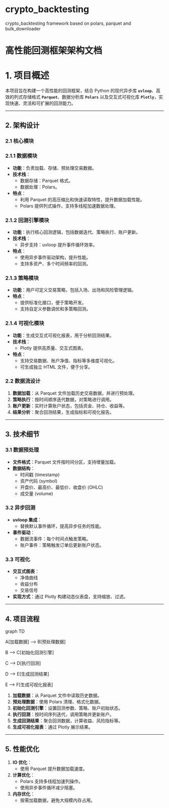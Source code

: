 # crypto_backtesting
crypto_backtesting framework based on polars, parquet and bulk_downloader

# **高性能回测框架架构文档**

# **1. 项目概述**

本项目旨在构建一个高性能的回测框架，结合 Python 的现代异步库 **`uvloop`**、高效的列式存储格式 **`Parquet`**、数据分析库 **`Polars`** 以及交互式可视化库 **`Plotly`**，实现快速、灵活和可扩展的回测能力。

---

## **2. 架构设计**

### **2.1 核心模块**

### **2.1.1 数据模块**

- **功能**：负责加载、存储、预处理交易数据。
- **技术栈**：
    - 数据存储：Parquet 格式。
    - 数据处理：Polars。
- **特点**：
    - 利用 Parquet 的高压缩比和快速读取特性，提升数据加载性能。
    - Polars 提供列式操作，支持多线程加速数据处理。

### **2.1.2 回测引擎模块**

- **功能**：执行核心回测逻辑，包括数据迭代、策略执行、账户更新。
- **技术栈**：
    - 异步支持：uvloop 提升事件循环效率。
- **特点**：
    - 使用异步事件驱动架构，提升性能。
    - 支持多资产、多个时间频率的回测。

### **2.1.3 策略模块**

- **功能**：用户可定义交易策略，包括入场、出场和风险管理逻辑。
- **特点**：
    - 提供标准化接口，便于策略开发。
    - 支持自定义参数调优和多策略回测。

### **2.1.4 可视化模块**

- **功能**：生成交互式可视化报表，用于分析回测结果。
- **技术栈**：
    - Plotly 提供高质量、交互式图表。
- **特点**：
    - 支持交易数据、账户净值、指标等多维度可视化。
    - 可生成独立 HTML 文件，便于分享。

### **2.2 数据流设计**

1. **数据加载**：从 Parquet 文件加载历史交易数据，并进行预处理。
2. **策略执行**：按时间顺序迭代数据，对策略进行调用。
3. **账户更新**：实时计算账户状态，包括资金、持仓、收益等。
4. **结果分析**：聚合回测结果，生成指标和可视化报告。

---

## **3. 技术细节**

### **3.1 数据预处理**

- **文件格式**：Parquet 文件按时间分区，支持增量加载。
- **数据结构**：
    - 时间戳 (timestamp)
    - 资产代码 (symbol)
    - 开盘价、最高价、最低价、收盘价 (OHLC)
    - 成交量 (volume)

### **3.2 异步回测**

- **uvloop 集成**：
    - 替换默认事件循环，提高异步任务的性能。
- **事件驱动**：
    - 数据流事件：每个时间点触发策略。
    - 账户事件：策略触发订单后更新账户状态。

### **3.3 可视化**

- **交互式图表**：
    - 净值曲线
    - 收益分布
    - 交易信号
- **实现方式**：通过 Plotly 构建动态仪表盘，支持缩放、过滤。

---

## **4. 项目流程**

graph TD

A[加载数据] --> B[预处理数据]

B --> C[初始化回测引擎]

C --> D[执行回测]

D --> E[生成回测结果]

E --> F[生成可视化报表]

1. **加载数据**：从 Parquet 文件中读取历史数据。
2. **预处理数据**：使用 Polars 清理、格式化数据。
3. **初始化回测引擎**：设置回测参数、策略、账户初始状态。
4. **执行回测**：按时间序列迭代，调用策略并更新账户。
5. **生成回测结果**：聚合回测数据，计算收益、风险指标等。
6. **生成可视化报表**：通过 Plotly 展示结果。

---

## **5. 性能优化**

1. **IO 优化**：
    - 使用 Parquet 提升数据加载速度。
2. **计算优化**：
    - Polars 支持多线程加速列操作。
    - 使用异步事件循环减少阻塞。
3. **内存优化**：
    - 按需加载数据，避免大规模内存占用。
